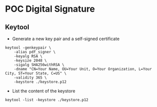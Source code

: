 # POC Digital Signature

## Keytool

- Generate a new key pair and a self-signed certificate
```commandline
keytool -genkeypair \
    -alias pdf_signer \
    -keyalg RSA \
    -keysize 2048 \
    -sigalg SHA256withRSA \
    -dname "CN=Your Name, OU=Your Unit, O=Your Organization, L=Your City, ST=Your State, C=US" \
    -validity 365 \
    -keystore ./keystore.p12    
```

- List the content of the keystore
```commandline
keytool -list -keystore ./keystore.p12
```
